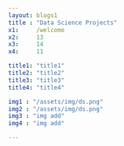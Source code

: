 ```yaml
---
layout: blogs1
title : "Data Science Projects"
x1:     /welcome
x2:     13
x3:     14
x4:     11

title1: "title1"
title2: "title2"
title3: "title3"
title4: "title4"

img1 : "/assets/img/ds.png"
img2 : "/assets/img/ds.png"
img3 : "img add"
img4 : "img add"

---
```


